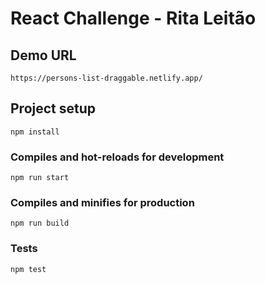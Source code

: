 # React Challenge - Rita Leitão

## Demo URL
```
https://persons-list-draggable.netlify.app/
```

## Project setup
```
npm install
```

### Compiles and hot-reloads for development
```
npm run start
```

### Compiles and minifies for production
```
npm run build
```

### Tests
```
npm test
```